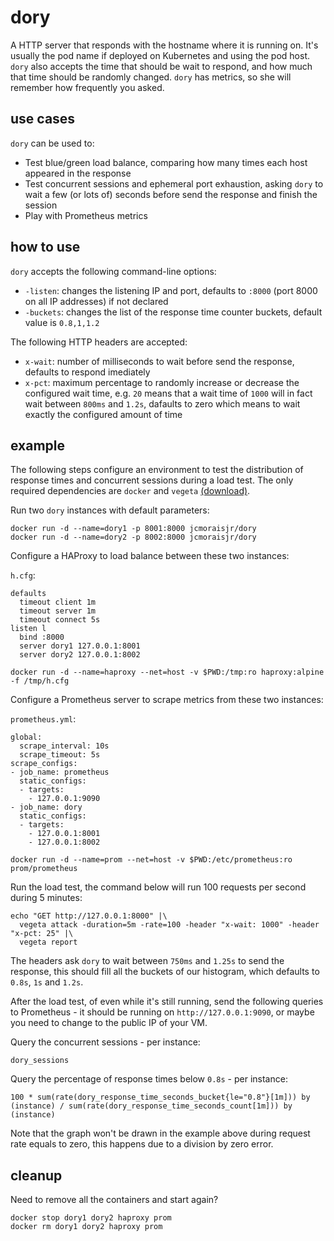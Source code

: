 # dory

A HTTP server that responds with the hostname where it is running on. It's usually the pod name if deployed on Kubernetes and using the pod host. `dory` also accepts the time that should be wait to respond, and how much that time should be randomly changed. `dory` has metrics, so she will remember how frequently you asked.

## use cases

`dory` can be used to:

* Test blue/green load balance, comparing how many times each host appeared in the response
* Test concurrent sessions and ephemeral port exhaustion, asking `dory` to wait a few (or lots of) seconds before send the response and finish the session
* Play with Prometheus metrics

## how to use

`dory` accepts the following command-line options:

* `-listen`: changes the listening IP and port, defaults to `:8000` (port 8000 on all IP addresses) if not declared
* `-buckets`: changes the list of the response time counter buckets, default value is `0.8,1,1.2`

The following HTTP headers are accepted:

* `x-wait`: number of milliseconds to wait before send the response, defaults to respond imediately
* `x-pct`: maximum percentage to randomly increase or decrease the configured wait time, e.g. `20` means that a wait time of `1000` will in fact wait between `800ms` and `1.2s`, dafaults to zero which means to wait exactly the configured amount of time

## example

The following steps configure an environment to test the distribution of response times and concurrent sessions during a load test. The only required dependencies are `docker` and `vegeta` [(download)](https://github.com/tsenart/vegeta/releases).

Run two `dory` instances with default parameters:

```
docker run -d --name=dory1 -p 8001:8000 jcmoraisjr/dory
docker run -d --name=dory2 -p 8002:8000 jcmoraisjr/dory
```

Configure a HAProxy to load balance between these two instances:

`h.cfg`:

```
defaults
  timeout client 1m
  timeout server 1m
  timeout connect 5s
listen l
  bind :8000
  server dory1 127.0.0.1:8001
  server dory2 127.0.0.1:8002
```

```
docker run -d --name=haproxy --net=host -v $PWD:/tmp:ro haproxy:alpine -f /tmp/h.cfg
```

Configure a Prometheus server to scrape metrics from these two instances:

`prometheus.yml`:

```
global:
  scrape_interval: 10s
  scrape_timeout: 5s
scrape_configs:
- job_name: prometheus
  static_configs:
  - targets:
    - 127.0.0.1:9090
- job_name: dory
  static_configs:
  - targets:
    - 127.0.0.1:8001
    - 127.0.0.1:8002
```

```
docker run -d --name=prom --net=host -v $PWD:/etc/prometheus:ro prom/prometheus
```

Run the load test, the command below will run 100 requests per second during 5 minutes:

```
echo "GET http://127.0.0.1:8000" |\
  vegeta attack -duration=5m -rate=100 -header "x-wait: 1000" -header "x-pct: 25" |\
  vegeta report
```

The headers ask `dory` to wait between `750ms` and `1.25s` to send the response, this should fill all the buckets of our histogram, which defaults to `0.8s`, `1s` and `1.2s`.

After the load test, of even while it's still running, send the following queries to Prometheus - it should be running on `http://127.0.0.1:9090`, or maybe you need to change to the public IP of your VM.

Query the concurrent sessions - per instance:

```
dory_sessions
```

Query the percentage of response times below `0.8s` - per instance:

```
100 * sum(rate(dory_response_time_seconds_bucket{le="0.8"}[1m])) by (instance) / sum(rate(dory_response_time_seconds_count[1m])) by (instance)
```

Note that the graph won't be drawn in the example above during request rate equals to zero, this happens due to a division by zero error.

## cleanup

Need to remove all the containers and start again?

```
docker stop dory1 dory2 haproxy prom
docker rm dory1 dory2 haproxy prom
```
